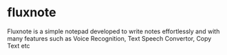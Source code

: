 # fluxnote
Fluxnote is a simple notepad developed to write notes effortlessly and with many features such as Voice Recognition, Text Speech Convertor, Copy Text etc
